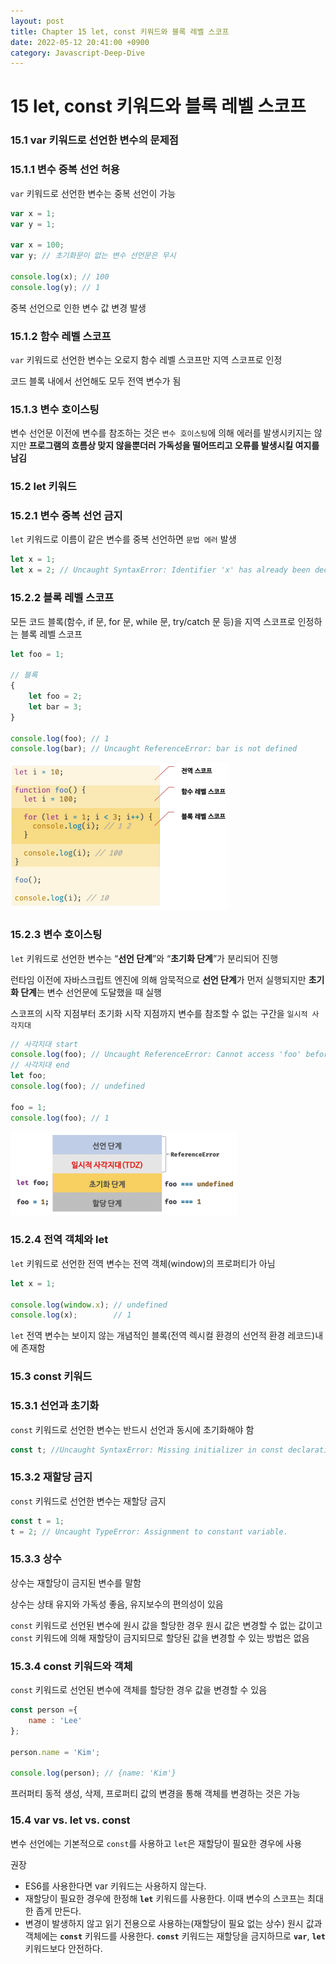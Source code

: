 ```yaml
---
layout: post
title: Chapter 15 let, const 키워드와 블록 레벨 스코프
date: 2022-05-12 20:41:00 +0900
category: Javascript-Deep-Dive
---
```

# 15 let, const 키워드와 블록 레벨 스코프

### 15.1 var 키워드로 선언한 변수의 문제점

### 15.1.1 변수 중복 선언 허용

`var` 키워드로 선언한 변수는 중복 선언이 가능

```jsx
var x = 1;
var y = 1;

var x = 100;
var y; // 초기화문이 없는 변수 선언문은 무시

console.log(x); // 100
console.log(y); // 1
```

중복 선언으로 인한 변수 값 변경 발생

### 15.1.2 함수 레벨 스코프

`var` 키워드로 선언한 변수는 오로지 함수 레벨 스코프만 지역 스코프로 인정

코드 블록 내에서 선언해도 모두 전역 변수가 됨

### 15.1.3 변수 호이스팅

변수 선언문 이전에 변수를 참조하는 것은 `변수 호이스팅`에 의해 에러를 발생시키지는 않지만 **프로그램의 흐름상 맞지 않을뿐더러 가독성을 떨어뜨리고 오류를 발생시킬 여지를 남김**

### 15.2 let 키워드

### 15.2.1 변수 중복 선언 금지

`let` 키워드로 이름이 같은 변수를 중복 선언하면 `문법 에러` 발생

```jsx
let x = 1;
let x = 2; // Uncaught SyntaxError: Identifier 'x' has already been declared
```

### 15.2.2 블록 레벨 스코프

모든 코드 블록(함수, if 문, for 문, while 문, try/catch 문 등)을 지역 스코프로 인정하는 블록 레벨 스코프

```jsx
let foo = 1;

// 블록
{
	let foo = 2;
	let bar = 3;
}

console.log(foo); // 1
console.log(bar); // Uncaught ReferenceError: bar is not defined
```

![img-ch15-1.png](/public/img/posts/javascript-deep-dive/img-ch15-1.png)

### 15.2.3 변수 호이스팅

`let` 키워드로 선언한 변수는 “**선언 단계**”와 “**초기화 단계**”가 분리되어 진행

런타임 이전에 자바스크립트 엔진에 의해 암묵적으로 **선언 단계**가 먼저 실행되지만 **초기화 단계**는 변수 선언문에 도달했을 때 실행

스코프의 시작 지점부터 초기화 시작 지점까지 변수를 참조할 수 없는 구간을 `일시적 사각지대`

```jsx
// 사각지대 start
console.log(foo); // Uncaught ReferenceError: Cannot access 'foo' before initialization
// 사각지대 end
let foo;
console.log(foo); // undefined

foo = 1;
console.log(foo); // 1
```

![img-ch15-2.png](/public/img/posts/javascript-deep-dive/img-ch15-2.png)

### 15.2.4 전역 객체와 let

`let` 키워드로 선언한 전역 변수는 전역 객체(window)의 프로퍼티가 아님

```jsx
let x = 1;

console.log(window.x); // undefined
console.log(x);        // 1
```

`let` 전역 변수는 보이지 않는 개념적인 블록(전역 렉시컬 환경의 선언적 환경 레코드)내에 존재함

### 15.3 const 키워드

### 15.3.1 선언과 초기화

`const` 키워드로 선언한 변수는 반드시 선언과 동시에 초기화해야 함

```jsx
const t; //Uncaught SyntaxError: Missing initializer in const declaration
```

### 15.3.2 재할당 금지

`const` 키워드로 선언한 변수는 재할당 금지

```jsx
const t = 1;
t = 2; // Uncaught TypeError: Assignment to constant variable.
```

### 15.3.3 상수

상수는 재할당이 금지된 변수를 말함

상수는 상태 유지와 가독성 좋음, 유지보수의 편의성이 있음

`const` 키워드로 선언된 변수에 원시 값을 할당한 경우 원시 값은 변경할 수 없는 값이고 `const` 키워드에 의해 재할당이 금지되므로 할당된 값을 변경할 수 있는 방법은 없음

### 15.3.4 const 키워드와 객체

`const` 키워드로 선언된 변수에 객체를 할당한 경우 값을 변경할 수 있음

```jsx
const person ={
	name : 'Lee'
};

person.name = 'Kim';

console.log(person); // {name: 'Kim'}
```

프러퍼티 동적 생성, 삭제, 프로퍼티 값의 변경을 통해 객체를 변경하는 것은 가능

### 15.4 var vs. let vs. const

변수 선언에는 기본적으로 `const`를 사용하고 `let`은 재할당이 필요한 경우에 사용

권장

- ES6를 사용한다면 var 키워드는 사용하지 않는다.
- 재할당이 필요한 경우에 한정해 **`let`** 키워드를 사용한다. 이때 변수의 스코프는 최대한 좁게 만든다.
- 변경이 발생하지 않고 읽기 전용으로 사용하는(재할당이 필요 없는 상수) 원시 값과 객체에는 **`const`** 키워드를 사용한다. **`const`** 키워드는 재할당을 금지하므로 **`var`**, **`let`** 키워드보다 안전하다.